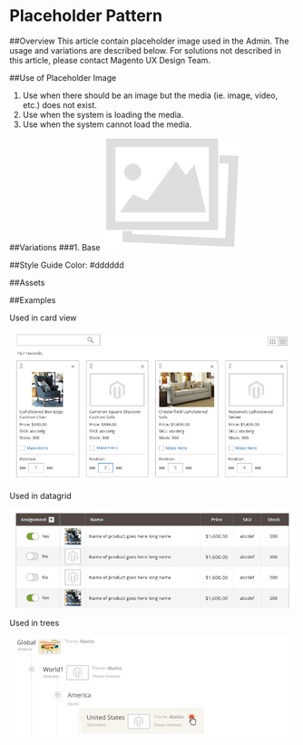 Placeholder Pattern
========================
##Overview
This article contain placeholder image used in the Admin. The usage and variations are described below. For solutions not described in this article, please contact Magento UX Design Team.

##Use of Placeholder Image

1. Use when there should be an image but the media (ie. image, video, etc.) does not exist.
2. Use when the system is loading the media.
3. Use when the system cannot load the media.

##Variations
###1. Base 
![placeholder image](https://github.com/daowz/temp_placeholder_pattern/blob/master/img/placeholder-01.png)

##Style Guide
Color: #dddddd

##Assets

##Examples

Used in card view

![](https://github.com/daowz/temp_placeholder_pattern/blob/master/Samples/01_Cardview.jpg)


Used in datagrid

![](https://github.com/daowz/temp_placeholder_pattern/blob/master/Samples/02_datagrid.jpg)


Used in trees

![](https://github.com/daowz/temp_placeholder_pattern/blob/master/Samples/03_tree.jpg)
